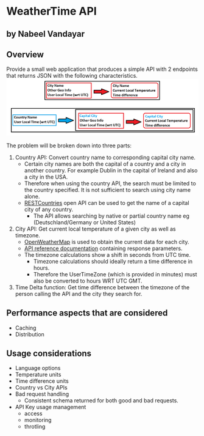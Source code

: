 # WeatherTime API

## by Nabeel Vandayar

## Overview

Provide a small web application that produces a simple API with 2 endpoints that returns JSON with the following characteristics.
![Overview](images/overview.png)

The problem will be broken down into three parts:

1. Country API: Convert country name to corresponding capital city name.
    * Certain city names are both the capital of a country and a city in another country. For example Dublin in the capital of Ireland and also a city in the USA.
    * Therefore when using the country API, the search must be limited to the country specified. It is not sufficient to search using city name alone.
    * [RESTCountries](https://restcountries.eu/#api-endpoints-all) open API can be used to get the name of a capital city of any country.
        * The API allows searching by native or partial country name eg (Deutschland/Germany or United States)
1. City API: Get current local temperature of a given city as well as timezone.
    * [OpenWeatherMap](https://openweathermap.org/current#current_JSON) is used to obtain the current data for each city.
    * [API reference documentation](Open_Weather_Map.md) containing response parameters.
    * The timezone calculations show a shift in seconds from UTC time.
        * Timezone calculations should ideally return a time difference in hours.
        * Therefore the UserTimeZone (which is provided in minutes) must also be converted to hours WRT UTC GMT.
1. Time Delta function: Get time difference between the timezone of the person calling the API and the city they search for.

## Performance aspects that are considered

* Caching
* Distribution

## Usage considerations

* Language options
* Temperature units
* Time difference units
* Country vs City APIs
* Bad request handling
    * Consistent schema returned for both good and bad requests.
* API Key usage management
    * access
    * monitoring
    * throtling
